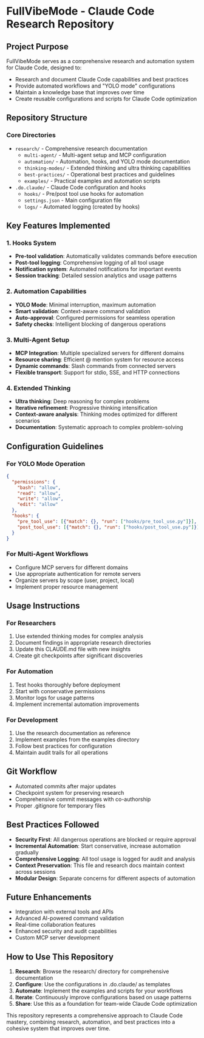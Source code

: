 # FullVibeMode - Claude Code Research Repository

## Project Purpose
FullVibeMode serves as a comprehensive research and automation system for Claude Code, designed to:
- Research and document Claude Code capabilities and best practices
- Provide automated workflows and "YOLO mode" configurations
- Maintain a knowledge base that improves over time
- Create reusable configurations and scripts for Claude Code optimization

## Repository Structure

### Core Directories
- `research/` - Comprehensive research documentation
  - `multi-agent/` - Multi-agent setup and MCP configuration
  - `automation/` - Automation, hooks, and YOLO mode documentation
  - `thinking-modes/` - Extended thinking and ultra thinking capabilities
  - `best-practices/` - Operational best practices and guidelines
  - `examples/` - Practical examples and automation scripts
- `.do.claude/` - Claude Code configuration and hooks
  - `hooks/` - Pre/post tool use hooks for automation
  - `settings.json` - Main configuration file
  - `logs/` - Automated logging (created by hooks)

## Key Features Implemented

### 1. Hooks System
- **Pre-tool validation**: Automatically validates commands before execution
- **Post-tool logging**: Comprehensive logging of all tool usage
- **Notification system**: Automated notifications for important events
- **Session tracking**: Detailed session analytics and usage patterns

### 2. Automation Capabilities
- **YOLO Mode**: Minimal interruption, maximum automation
- **Smart validation**: Context-aware command validation
- **Auto-approval**: Configured permissions for seamless operation
- **Safety checks**: Intelligent blocking of dangerous operations

### 3. Multi-Agent Setup
- **MCP Integration**: Multiple specialized servers for different domains
- **Resource sharing**: Efficient @ mention system for resource access
- **Dynamic commands**: Slash commands from connected servers
- **Flexible transport**: Support for stdio, SSE, and HTTP connections

### 4. Extended Thinking
- **Ultra thinking**: Deep reasoning for complex problems
- **Iterative refinement**: Progressive thinking intensification
- **Context-aware analysis**: Thinking modes optimized for different scenarios
- **Documentation**: Systematic approach to complex problem-solving

## Configuration Guidelines

### For YOLO Mode Operation
```json
{
  "permissions": {
    "bash": "allow",
    "read": "allow",
    "write": "allow",
    "edit": "allow"
  },
  "hooks": {
    "pre_tool_use": [{"match": {}, "run": ["hooks/pre_tool_use.py"]}],
    "post_tool_use": [{"match": {}, "run": ["hooks/post_tool_use.py"]}]
  }
}
```

### For Multi-Agent Workflows
- Configure MCP servers for different domains
- Use appropriate authentication for remote servers
- Organize servers by scope (user, project, local)
- Implement proper resource management

## Usage Instructions

### For Researchers
1. Use extended thinking modes for complex analysis
2. Document findings in appropriate research directories
3. Update this CLAUDE.md file with new insights
4. Create git checkpoints after significant discoveries

### For Automation
1. Test hooks thoroughly before deployment
2. Start with conservative permissions
3. Monitor logs for usage patterns
4. Implement incremental automation improvements

### For Development
1. Use the research documentation as reference
2. Implement examples from the examples directory
3. Follow best practices for configuration
4. Maintain audit trails for all operations

## Git Workflow
- Automated commits after major updates
- Checkpoint system for preserving research
- Comprehensive commit messages with co-authorship
- Proper .gitignore for temporary files

## Best Practices Followed
- **Security First**: All dangerous operations are blocked or require approval
- **Incremental Automation**: Start conservative, increase automation gradually
- **Comprehensive Logging**: All tool usage is logged for audit and analysis
- **Context Preservation**: This file and research docs maintain context across sessions
- **Modular Design**: Separate concerns for different aspects of automation

## Future Enhancements
- Integration with external tools and APIs
- Advanced AI-powered command validation
- Real-time collaboration features
- Enhanced security and audit capabilities
- Custom MCP server development

## How to Use This Repository
1. **Research**: Browse the research/ directory for comprehensive documentation
2. **Configure**: Use the configurations in .do.claude/ as templates
3. **Automate**: Implement the examples and scripts for your workflows
4. **Iterate**: Continuously improve configurations based on usage patterns
5. **Share**: Use this as a foundation for team-wide Claude Code optimization

This repository represents a comprehensive approach to Claude Code mastery, combining research, automation, and best practices into a cohesive system that improves over time.